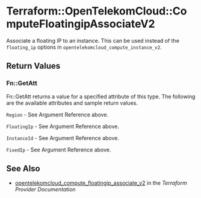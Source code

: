 # Terraform::OpenTelekomCloud::ComputeFloatingipAssociateV2

Associate a floating IP to an instance. This can be used instead of the
`floating_ip` options in `opentelekomcloud_compute_instance_v2`.

## Return Values

### Fn::GetAtt

Fn::GetAtt returns a value for a specified attribute of this type. The following are the available attributes and sample return values.

`Region` - See Argument Reference above.

`FloatingIp` - See Argument Reference above.

`InstanceId` - See Argument Reference above.

`FixedIp` - See Argument Reference above.

## See Also

* [opentelekomcloud_compute_floatingip_associate_v2](https://www.terraform.io/docs/providers/opentelekomcloud/r/compute_floatingip_associate_v2.html) in the _Terraform Provider Documentation_